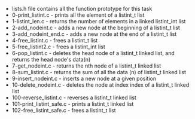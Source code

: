 * lists.h file contains all the function prototype for this task
* 0-print_listint.c - prints all the element of a listint_t list
* 1-listint_len.c - returns the number of elements in a linked listint_int list
* 2-add_nodeint.c - adds a new node at the beginning of a listint_t list
* 3-add_nodeint_end.c - adds a new node at the end of a listint_t list
* 4-free_listint.c - frees a listint_t list
* 5-free_listint2.c - frees a listint_int list
* 6-pop_listint.c - deletes the head node of a listint_t linked list, and returns the head node's data(n)
* 7-get_nodeint.c - returns the nth node of a listint_t linked list
* 8-sum_listint.c - returns the sum of all the data (n) of listint_t linked list
* 9-insert_nodeint.c - inserts a new node at a given position
* 10-delete_nodeint.c - deletes the node at index index of a listint_t linked list
* 100-reverse_listint.c - reverses a listint_t linked list
* 101-print_listint_safe.c - prints a listint_t linked list
* 102-free_listint_safe.c - frees a listint_t list


